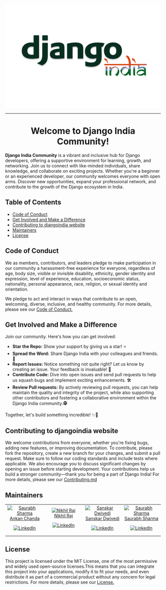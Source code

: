 <div style="align: center;">
  <img src="assets/djangoindia-logo.png" alt="Django India Logo" />
</div>



<hr>

<h1 align="center">Welcome to Django India Community!</h1>


**Django India Community** is a vibrant and inclusive hub for Django developers, offering a supportive environment for learning, growth, and networking. Join us to connect with like-minded individuals, share knowledge, and collaborate on exciting projects. Whether you're a beginner or an experienced developer, our community welcomes everyone with open arms. Discover new opportunities, expand your professional network, and contribute to the growth of the Django ecosystem in India.

## Table of Contents
- [Code of Conduct](#code-of-conduct)
- [Get Involved and Make a Difference](#get-involved-and-make-a-difference)
- [Contributing to djangoindia website](#contributing-to-djangoindia-website)
- [Maintainers](#maintainers)
- [License](#license)


## Code of Conduct

We as members, contributors, and leaders pledge to make participation in our community a harassment-free experience for everyone, regardless of age, body size, visible or invisible disability, ethnicity, gender identity and expression, level of experience, education, socioeconomic status, nationality, personal appearance, race, religion, or sexual identity and orientation.

We pledge to act and interact in ways that contribute to an open, welcoming, diverse, inclusive, and healthy community.
For more details, please see our [Code of Conduct.](https://github.com/djangoindia/djangoindia.org/blob/main/CODE_OF_CONDUCT.md)

##  Get Involved and Make a Difference


Join our community. Here's how you can get involved:

- **Star the Repo:** Show your support by giving us a star! ⭐️
- **Spread the Word:** Share Django India with your colleagues and friends. 📣
- **Report Issues:** Notice something not quite right? Let us know by creating an issue. Your feedback is invaluable! 🐛
- **Contribute Code:** Dive into open issues and send pull requests to help us squash bugs and implement exciting enhancements. 🛠️
- **Review Pull requests:** By actively reviewing pull requests, you can help maintain the quality and integrity of the project, while also supporting other contributors and fostering a collaborative environment within the Django India community.🕵️
  
Together, let's build something incredible! ✨🚀


## Contributing to djangoindia website

We welcome contributions from everyone, whether you're fixing bugs, adding new features, or improving documentation. To contribute, please fork the repository, create a new branch for your changes, and submit a pull request. Make sure to follow our coding standards and include tests where applicable. We also encourage you to discuss significant changes by opening an issue before starting development. Your contributions help us build a stronger community—thank you for being a part of Django India!
For more details, please see our [Contributing.md](https://github.com/djangoindia/djangoindia.org/blob/main/contributing.md)

## Maintainers


<table>
  <tbody>
    <tr>
      <td align="center" width="150px">
        <a href="https://github.com/ankanchanda">
          <img src="https://avatars.githubusercontent.com/u/108596468?v=4" width="75" height="75"   
 alt="Saurabh Sharma" />
          <br />
          Ankan Chanda
        </a>
        <br />
        <p align="center">
          <a target="_blank" href="https://www.linkedin.com/in/ankanchanda/">
            <img width="32" height="32" src="https://img.icons8.com/color/32/linkedin.png" alt="LinkedIn" />
          </a>
          <!-- &nbsp;&nbsp;  <a href="mailto:bhuvnesh875@gmail.com">
            <img width="32" height="32" src="https://img.icons8.com/color/32/gmail-new.png" alt="Gmail" /> -->
          </a>
        </p>
      </td>
      <td align="center" width="150px">
        <a href="https://github.com/nikhil25803">
          <img src="https://avatars.githubusercontent.com/u/93156825?v=4" width="75" height="75"   
 alt="Nikhil Raj" />
          <br />
          Nikhil Raj
        </a>
        <br />
        <p align="center">
          <a target="_blank" href="https://www.linkedin.com/in/nikhil25803/">
            <img width="32" height="32" src="https://img.icons8.com/color/32/linkedin.png" alt="LinkedIn" />
          </a>
          <!-- &nbsp;&nbsp;  <a href="mailto:bhuvnesh875@gmail.com">
            <img width="32" height="32" src="https://img.icons8.com/color/32/gmail-new.png" alt="Gmail" /> -->
          </a>
        </p>
      </td>
      <td align="center" width="150px">
        <a href="https://github.com/Knighthawk-Leo">
          <img src="https://avatars.githubusercontent.com/u/72437494?v=4" width="75" height="75"   
 alt="Sanskar Dwivedi" />
          <br />
          Sanskar Dwivedi
        </a>
        <br />
        <p align="center">
          <a target="_blank" href="https://www.linkedin.com/in/sanskar-dwivedi-a20201200/">
            <img width="32" height="32" src="https://img.icons8.com/color/32/linkedin.png" alt="LinkedIn" />
          </a>
          <!-- &nbsp;&nbsp;  <a href="mailto:bhuvnesh875@gmail.com">
            <img width="32" height="32" src="https://img.icons8.com/color/32/gmail-new.png" alt="Gmail" />
          </a> -->
        </p>
      </td>
      <td align="center" width="150px">
        <a href="https://github.com/Saurabhsharma884">
          <img src="https://avatars.githubusercontent.com/u/65456653?v=4" width="75" height="75"   
 alt="Saurabh Sharma" />
          <br />
          Saurabh Sharma
        </a>
        <br />
        <p align="center">
          <a target="_blank" href="https://www.linkedin.com/in/saurabh-sharma-555a501b7/">
            <img width="32" height="32" src="https://img.icons8.com/color/32/linkedin.png" alt="LinkedIn" />
          </a>
          <!-- &nbsp;&nbsp;  <a href="mailto:bhuvnesh875@gmail.com">
            <img width="32" height="32" src="https://img.icons8.com/color/32/gmail-new.png" alt="Gmail" /> -->
          </a>
        </p>
      </td>
    </tr>
  </tbody>
</table>

## License

This project is licensed under the MIT License, one of the most permissive and widely used open-source licenses.This means that you can integrate this project into your applications, modify it to fit your needs, and even distribute it as part of a commercial product without any concern for legal restrictions.
For more details, please see our [License.](https://github.com/djangoindia/djangoindia.org/blob/main/LICENSE)